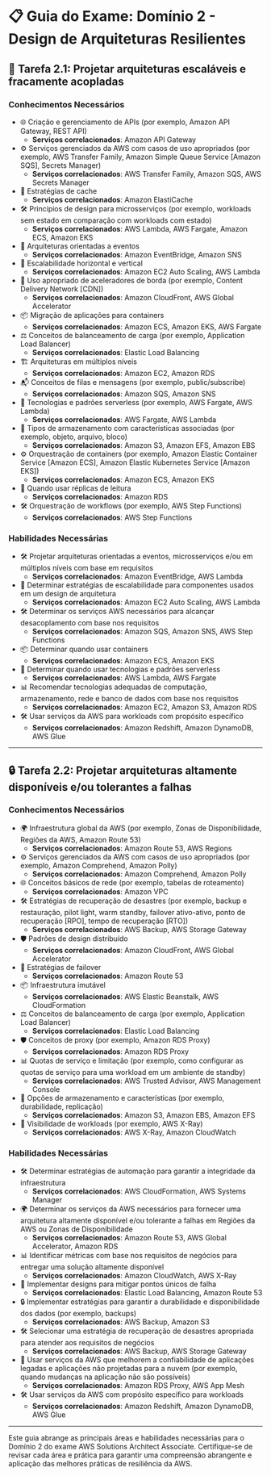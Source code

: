 # 📋 Guia do Exame: Domínio 2 - Design de Arquiteturas Resilientes

## 🎯 Tarefa 2.1: Projetar arquiteturas escaláveis e fracamente acopladas

### Conhecimentos Necessários

- 🌐 Criação e gerenciamento de APIs (por exemplo, Amazon API Gateway, REST API)
  - **Serviços correlacionados**: Amazon API Gateway
- ⚙️ Serviços gerenciados da AWS com casos de uso apropriados (por exemplo, AWS Transfer Family, Amazon Simple Queue Service [Amazon SQS], Secrets Manager)
  - **Serviços correlacionados**: AWS Transfer Family, Amazon SQS, AWS Secrets Manager
- 💾 Estratégias de cache
  - **Serviços correlacionados**: Amazon ElastiCache
- 🛠️ Princípios de design para microsserviços (por exemplo, workloads sem estado em comparação com workloads com estado)
  - **Serviços correlacionados**: AWS Lambda, AWS Fargate, Amazon ECS, Amazon EKS
- 🔄 Arquiteturas orientadas a eventos
  - **Serviços correlacionados**: Amazon EventBridge, Amazon SNS
- 🔄 Escalabilidade horizontal e vertical
  - **Serviços correlacionados**: Amazon EC2 Auto Scaling, AWS Lambda
- 🚀 Uso apropriado de aceleradores de borda (por exemplo, Content Delivery Network [CDN])
  - **Serviços correlacionados**: Amazon CloudFront, AWS Global Accelerator
- 📦 Migração de aplicações para containers
  - **Serviços correlacionados**: Amazon ECS, Amazon EKS, AWS Fargate
- ⚖️ Conceitos de balanceamento de carga (por exemplo, Application Load Balancer)
  - **Serviços correlacionados**: Elastic Load Balancing
- 🏗️ Arquiteturas em múltiplos níveis
  - **Serviços correlacionados**: Amazon EC2, Amazon RDS
- 📬 Conceitos de filas e mensagens (por exemplo, public/subscribe)
  - **Serviços correlacionados**: Amazon SQS, Amazon SNS
- 🚀 Tecnologias e padrões serverless (por exemplo, AWS Fargate, AWS Lambda)
  - **Serviços correlacionados**: AWS Fargate, AWS Lambda
- 💾 Tipos de armazenamento com características associadas (por exemplo, objeto, arquivo, bloco)
  - **Serviços correlacionados**: Amazon S3, Amazon EFS, Amazon EBS
- ⚙️ Orquestração de containers (por exemplo, Amazon Elastic Container Service [Amazon ECS], Amazon Elastic Kubernetes Service [Amazon EKS])
  - **Serviços correlacionados**: Amazon ECS, Amazon EKS
- 🔄 Quando usar réplicas de leitura
  - **Serviços correlacionados**: Amazon RDS
- 🛠️ Orquestração de workflows (por exemplo, AWS Step Functions)
  - **Serviços correlacionados**: AWS Step Functions

### Habilidades Necessárias

- 🛠️ Projetar arquiteturas orientadas a eventos, microsserviços e/ou em múltiplos níveis com base em requisitos
  - **Serviços correlacionados**: Amazon EventBridge, AWS Lambda
- 🔄 Determinar estratégias de escalabilidade para componentes usados em um design de arquitetura
  - **Serviços correlacionados**: Amazon EC2 Auto Scaling, AWS Lambda
- 🛠️ Determinar os serviços AWS necessários para alcançar desacoplamento com base nos requisitos
  - **Serviços correlacionados**: Amazon SQS, Amazon SNS, AWS Step Functions
- 📦 Determinar quando usar containers
  - **Serviços correlacionados**: Amazon ECS, Amazon EKS
- 🚀 Determinar quando usar tecnologias e padrões serverless
  - **Serviços correlacionados**: AWS Lambda, AWS Fargate
- 📊 Recomendar tecnologias adequadas de computação, armazenamento, rede e banco de dados com base nos requisitos
  - **Serviços correlacionados**: Amazon EC2, Amazon S3, Amazon RDS
- 🛠️ Usar serviços da AWS para workloads com propósito específico
  - **Serviços correlacionados**: Amazon Redshift, Amazon DynamoDB, AWS Glue

---

## 🔒 Tarefa 2.2: Projetar arquiteturas altamente disponíveis e/ou tolerantes a falhas

### Conhecimentos Necessários

- 🌍 Infraestrutura global da AWS (por exemplo, Zonas de Disponibilidade, Regiões da AWS, Amazon Route 53)
  - **Serviços correlacionados**: Amazon Route 53, AWS Regions
- ⚙️ Serviços gerenciados da AWS com casos de uso apropriados (por exemplo, Amazon Comprehend, Amazon Polly)
  - **Serviços correlacionados**: Amazon Comprehend, Amazon Polly
- 🌐 Conceitos básicos de rede (por exemplo, tabelas de roteamento)
  - **Serviços correlacionados**: Amazon VPC
- 🛠️ Estratégias de recuperação de desastres (por exemplo, backup e restauração, pilot light, warm standby, failover ativo-ativo, ponto de recuperação [RPO], tempo de recuperação [RTO])
  - **Serviços correlacionados**: AWS Backup, AWS Storage Gateway
- 🛡️ Padrões de design distribuído
  - **Serviços correlacionados**: Amazon CloudFront, AWS Global Accelerator
- 🔄 Estratégias de failover
  - **Serviços correlacionados**: Amazon Route 53
- 📦 Infraestrutura imutável
  - **Serviços correlacionados**: AWS Elastic Beanstalk, AWS CloudFormation
- ⚖️ Conceitos de balanceamento de carga (por exemplo, Application Load Balancer)
  - **Serviços correlacionados**: Elastic Load Balancing
- 🛡️ Conceitos de proxy (por exemplo, Amazon RDS Proxy)
  - **Serviços correlacionados**: Amazon RDS Proxy
- 📊 Quotas de serviço e limitação (por exemplo, como configurar as quotas de serviço para uma workload em um ambiente de standby)
  - **Serviços correlacionados**: AWS Trusted Advisor, AWS Management Console
- 💾 Opções de armazenamento e características (por exemplo, durabilidade, replicação)
  - **Serviços correlacionados**: Amazon S3, Amazon EBS, Amazon EFS
- 👀 Visibilidade de workloads (por exemplo, AWS X-Ray)
  - **Serviços correlacionados**: AWS X-Ray, Amazon CloudWatch

### Habilidades Necessárias

- 🛠️ Determinar estratégias de automação para garantir a integridade da infraestrutura
  - **Serviços correlacionados**: AWS CloudFormation, AWS Systems Manager
- 🌍 Determinar os serviços da AWS necessários para fornecer uma arquitetura altamente disponível e/ou tolerante a falhas em Regiões da AWS ou Zonas de Disponibilidade
  - **Serviços correlacionados**: Amazon Route 53, AWS Global Accelerator, Amazon RDS
- 📊 Identificar métricas com base nos requisitos de negócios para entregar uma solução altamente disponível
  - **Serviços correlacionados**: Amazon CloudWatch, AWS X-Ray
- 🔄 Implementar designs para mitigar pontos únicos de falha
  - **Serviços correlacionados**: Elastic Load Balancing, Amazon Route 53
- 🔒 Implementar estratégias para garantir a durabilidade e disponibilidade dos dados (por exemplo, backups)
  - **Serviços correlacionados**: AWS Backup, Amazon S3
- 🛠️ Selecionar uma estratégia de recuperação de desastres apropriada para atender aos requisitos de negócios
  - **Serviços correlacionados**: AWS Backup, AWS Storage Gateway
- 🚀 Usar serviços da AWS que melhorem a confiabilidade de aplicações legadas e aplicações não projetadas para a nuvem (por exemplo, quando mudanças na aplicação não são possíveis)
  - **Serviços correlacionados**: Amazon RDS Proxy, AWS App Mesh
- 🛠️ Usar serviços da AWS com propósito específico para workloads
  - **Serviços correlacionados**: Amazon Redshift, Amazon DynamoDB, AWS Glue

---

Este guia abrange as principais áreas e habilidades necessárias para o Domínio 2 do exame AWS Solutions Architect Associate. Certifique-se de revisar cada área e prática para garantir uma compreensão abrangente e aplicação das melhores práticas de resiliência da AWS.

